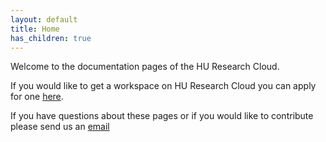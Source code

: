 ```yaml
---
layout: default
title: Home
has_children: true
---
```


Welcome to the documentation pages of the HU Research Cloud.

If you would like to get a workspace on HU Research Cloud you can apply for one [here](https://askhu.sharepoint.hu.nl/informatie-items/Paginas/Data-analyse-omgeving-aanvragen.aspx).

If you have questions about these pages or if you would like to contribute please send us an [email](mailto:onderzoeksupport@hu.nl)
